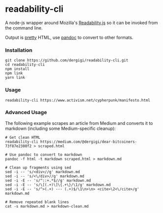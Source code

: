 # readability-cli

A node-js wrapper around Mozilla's [Readability.js](https://github.com/mozilla/readability) so it can be invoked from the command line.

Output is [pretty](https://www.npmjs.com/package/pretty) HTML, use [pandoc](https://pandoc.org/) to convert to other formats.

### Installation

```
git clone https://github.com/dergigi/readability-cli.git
cd readability-cli
npm install
npm link
yarn link
```

### Usage

```
readability-cli https://www.activism.net/cypherpunk/manifesto.html
```

### Advanced Usage

The following example scrapes an article from Medium and converts it to markdown (including some Medium-specific cleanup):

```
# Get clean HTML
readability-cli https://medium.com/@dergigi/dear-bitcoiners-73f87e2380f2 > scraped.html

# Use pandoc to convert to markdown
pandoc -f html -t markdown scraped.html > markdown.md

# Clean up fragments using sed
sed -i -- 's/<div>//g' markdown.md
sed -i -- 's/<\/div>//g' markdown.md
sed -i -E -- 's/^::+.*$//g' markdown.md
sed -i -E -- 's/\[(.+)\]\{.+\}/\1/g' markdown.md
sed -i -E -- 's/^>(.+) --- (.+)$/\1\n>\n> <cite>\2<\/cite>/g' markdown.md

# Remove repeated blank lines
cat -s markdown.md > markdown-clean.md
```

